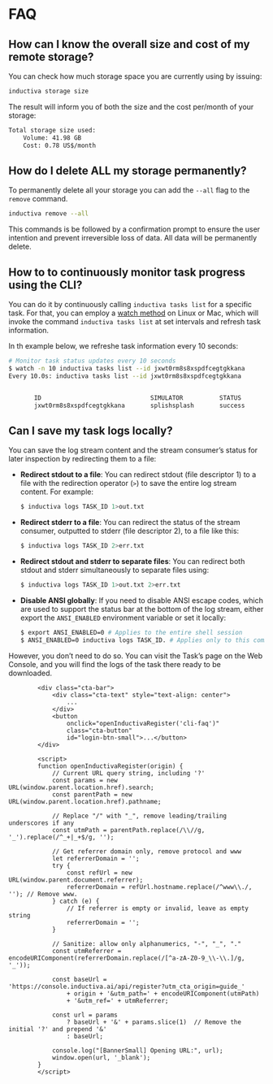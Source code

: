# FAQ

## How can I know the overall size and cost of my remote storage?

You can check how much storage space you are currently using by issuing:

```sh
inductiva storage size
```

The result will inform you of both the size and the cost per/month of your storage:

```sh
Total storage size used:
	Volume: 41.98 GB
	Cost: 0.78 US$/month
```

## How do I delete **ALL** my storage permanently?

To permanently delete all your storage you can add the `--all` flag to the `remove` command.

```sh
inductiva remove --all
```

This commands is be followed by a confirmation prompt to ensure the user intention
and prevent irreversible loss of data. All data will be permanently delete.

## How to to continuously monitor task progress using the CLI?

You can do it by continuously calling `inductiva tasks list` for a specific task. For that, you can employ a
[watch method](https://www.geeksforgeeks.org/watch-command-in-linux-with-examples/) on Linux or Mac,
which will invoke the command `inductiva tasks list`  at set intervals and refresh task information.

In th example below, we refreshe task information every 10 seconds:

```sh
# Monitor task status updates every 10 seconds
$ watch -n 10 inductiva tasks list --id jxwt0rm8s8xspdfcegtgkkana
Every 10.0s: inductiva tasks list --id jxwt0rm8s8xspdfcegtgkkana                                                                                 


       ID                              SIMULATOR          STATUS         SUBMITTED              STARTED                COMPUTATION TIME         RESOURCE TYPE
       jxwt0rm8s8xspdfcegtgkkana       splishsplash       success        08 Feb, 13:25:49       08 Feb, 13:26:04       0:00:35                  c2-standard-4
```

## Can I save my task logs locally?

You can save the log stream content and the stream consumer’s status for later
inspection by redirecting them to a file:

- **Redirect stdout to a file**: You can redirect stdout (file descriptor 1) to
  a file with the redirection operator (`>`) to save the entire log stream content.
  For example:
  ```bash
  $ inductiva logs TASK_ID 1>out.txt
  ```
- **Redirect stderr to a file**: You can redirect the status of the stream consumer,
  outputted to stderr (file descriptor 2), to a file like this:
  ```bash
  $ inductiva logs TASK_ID 2>err.txt
  ```
- **Redirect stdout and stderr to separate files**: You can redirect both stdout
  and stderr simultaneously to separate files using:
  ```bash
  $ inductiva logs TASK_ID 1>out.txt 2>err.txt
  ```
- **Disable ANSI globally**: If you need to disable ANSI escape codes, which are
  used to support the status bar at the bottom of the log stream, either export the
  `ANSI_ENABLED` environment variable or set it locally:
  ```bash
  $ export ANSI_ENABLED=0 # Applies to the entire shell session
  $ ANSI_ENABLED=0 inductiva logs TASK_ID. # Applies only to this command
  ```

However, you don’t need to do so. You can visit the Task’s page on the Web Console,
and you will find the logs of the task there ready to be downloaded.


            <div class="cta-bar">
                <div class="cta-text" style="text-align: center">
                    ...
                </div>
                <button
                    onclick="openInductivaRegister('cli-faq')"
                    class="cta-button"
                    id="login-btn-small">...</button>
            </div>

            <script>
            function openInductivaRegister(origin) {
                // Current URL query string, including '?'
                const params = new URL(window.parent.location.href).search;
                const parentPath = new URL(window.parent.location.href).pathname;
                
                // Replace "/" with "_", remove leading/trailing underscores if any
                const utmPath = parentPath.replace(/\\//g, '_').replace(/^_+|_+$/g, '');
                
                // Get referrer domain only, remove protocol and www
                let referrerDomain = '';
                try {
                    const refUrl = new URL(window.parent.document.referrer);
                    referrerDomain = refUrl.hostname.replace(/^www\\./, ''); // Remove www.
                } catch (e) {
                    // If referrer is empty or invalid, leave as empty string
                    referrerDomain = '';
                }

                // Sanitize: allow only alphanumerics, "-", "_", "."
                const utmReferrer = encodeURIComponent(referrerDomain.replace(/[^a-zA-Z0-9_\\-\\.]/g, '_'));

                const baseUrl = 'https://console.inductiva.ai/api/register?utm_cta_origin=guide_' 
                    + origin + '&utm_path=' + encodeURIComponent(utmPath)
                    + '&utm_ref=' + utmReferrer;

                const url = params
                    ? baseUrl + '&' + params.slice(1)  // Remove the initial '?' and prepend '&'
                    : baseUrl;

                console.log("[BannerSmall] Opening URL:", url);
                window.open(url, '_blank');
            }
            </script>
